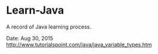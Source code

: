 # Learn-Java
A record of Java learning process.

Date: Aug 30, 2015
http://www.tutorialspoint.com/java/java_variable_types.htm
